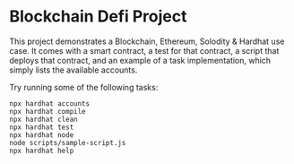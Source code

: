 # Blockchain Defi Project 

This project demonstrates a Blockchain, Ethereum, Solodity & Hardhat use case. It comes with a smart contract, a test for that contract, a script that deploys that contract, and an example of a task implementation, which simply lists the available accounts.

Try running some of the following tasks:

```shell
npx hardhat accounts
npx hardhat compile
npx hardhat clean
npx hardhat test
npx hardhat node
node scripts/sample-script.js
npx hardhat help
```
